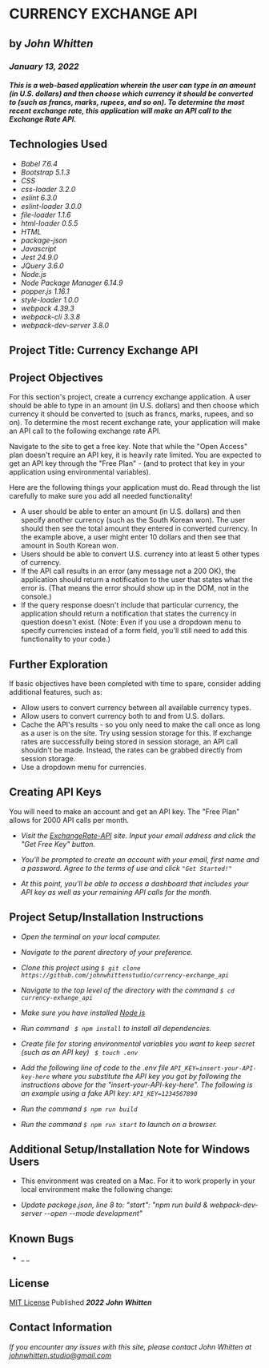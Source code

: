 # CURRENCY EXCHANGE API

## by _**John Whitten**_

### _January 13, 2022_

#### _This is a web-based application wherein the user can type in an amount (in U.S. dollars) and then choose which currency it should be converted to (such as francs, marks, rupees, and so on). To determine the most recent exchange rate, this application will make an API call to the Exchange Rate API._

## Technologies Used
- _Babel 7.6.4_
- _Bootstrap 5.1.3_
- _CSS_
- _css-loader 3.2.0_
- _eslint 6.3.0_
- _eslint-loader 3.0.0_
- _file-loader 1.1.6_
- _html-loader 0.5.5_
- _HTML_
- _package-json_
- _Javascript_
- _Jest 24.9.0_
- _JQuery 3.6.0_
- _Node.js_
- _Node Package Manager 6.14.9_
- _popper.js 1.16.1_
- _style-loader 1.0.0_
- _webpack 4.39.3_
- _webpack-cli 3.3.8_
- _webpack-dev-server 3.8.0_

## Project Title: Currency Exchange API
## Project Objectives
For this section's project, create a currency exchange application. A user should be able to type in an amount (in U.S. dollars) and then choose which currency it should be converted to (such as francs, marks, rupees, and so on). To determine the most recent exchange rate, your application will make an API call to the following exchange rate API.

Navigate to the site to get a free key. Note that while the "Open Access" plan doesn't require an API key, it is heavily rate limited. You are expected to get an API key through the "Free Plan" - (and to protect that key in your application using environmental variables).

Here are the following things your application must do. Read through the list carefully to make sure you add all needed functionality!

- A user should be able to enter an amount (in U.S. dollars) and then specify another currency (such as the South Korean won). The user should then see the total amount they entered in converted currency. In the example above, a user might enter 10 dollars and then see that amount in South Korean won.
- Users should be able to convert U.S. currency into at least 5 other types of currency.
- If the API call results in an error (any message not a 200 OK), the application should return a notification to the user that states what the error is. (That means the error should show up in the DOM, not in the console.)
- If the query response doesn't include that particular currency, the application should return a notification that states the currency in question doesn't exist. (Note: Even if you use a dropdown menu to specify currencies instead of a form field, you'll still need to add this functionality to your code.)

## Further Exploration
If basic objectives have been completed with time to spare, consider adding additional features, such as:

- Allow users to convert currency between all available currency types.
- Allow users to convert currency both to and from U.S. dollars.
- Cache the API's results - so you only need to make the call once as long as a user is on the site. Try using session storage for this. If exchange rates are successfully being stored in session storage, an API call shouldn't be made. Instead, the rates can be grabbed directly from session storage.
- Use a dropdown menu for currencies.

## Creating API Keys
You will need to make an account and get an API key. The "Free Plan" allows for 2000 API calls per month.

- _Visit the [ExchangeRate-API](https://www.exchangerate-api.com/) site. Input your email address and click the "Get Free Key" button._

- _You'll be prompted to create an account with your email, first name and a password. Agree to the terms of use and click ```"Get Started!"```_

- _At this point, you'll be able to access a dashboard that includes your API key as well as your remaining API calls for the month._

## Project Setup/Installation Instructions
- _Open the terminal on your local computer._

- _Navigate to the parent directory of your preference._

- _Clone this project using ```$ git clone https://github.com/johnwhittenstudio/currency-exchange_api```_

- _Navigate to the top level of the directory with the command ```$ cd currency-exhange_api```_

- _Make sure you have installed [Node js](https://nodejs.org/en/)_

- _Run command ``` $ npm install``` to install all dependencies._

- _Create file for storing environmental variables you want to keep secret (such as an API key) ``` $ touch .env```_

- _Add the following line of code to the .env file ```API_KEY=insert-your-API-key-here``` where you substitute the API key you got by following the instructions above for the "insert-your-API-key-here". The following is an example using a fake API key: ```API_KEY=1234567890```_

- _Run the command ```$ npm run build```_

- _Run the command ```$ npm run start``` to launch on a browser._

## Additional Setup/Installation Note for Windows Users
- This environment was created on a Mac. For it to work properly in your local environment make the following change:

- _Update package.json, line 8 to: "start": "npm run build & webpack-dev-server --open --mode development"_

## Known Bugs
- _ _

## License
[MIT License](https://opensource.org/licenses/MIT) Published _**2022**_ _**John Whitten**_

## Contact Information
_If you encounter any issues with this site, please contact John Whitten at [johnwhitten.studio@gmail.com](mailto:johnwhitten.studio@gmail.com)_